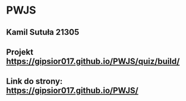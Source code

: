 # PWJS
## Kamil Sutuła 21305
## Projekt https://gipsior017.github.io/PWJS/quiz/build/
## Link do strony: https://gipsior017.github.io/PWJS/
